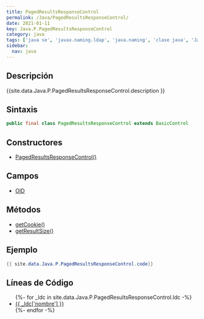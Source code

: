 ```yaml
---
title: PagedResultsResponseControl
permalink: /Java/PagedResultsResponseControl/
date: 2021-01-11
key: Java.P.PagedResultsResponseControl
category: java
tags: ['java se', 'javax.naming.ldap', 'java.naming', 'clase java', 'Java 1.5']
sidebar: 
  nav: java
---
```


## Descripción
{{site.data.Java.P.PagedResultsResponseControl.description }}

## Sintaxis
~~~java
public final class PagedResultsResponseControl extends BasicControl
~~~

## Constructores
* [PagedResultsResponseControl()](/Java/PagedResultsResponseControl/PagedResultsResponseControl/)

## Campos
* [OID](/Java/PagedResultsResponseControl/OID)

## Métodos
* [getCookie()](/Java/PagedResultsResponseControl/getCookie)
* [getResultSize()](/Java/PagedResultsResponseControl/getResultSize)

## Ejemplo
~~~java
{{ site.data.Java.P.PagedResultsResponseControl.code}}
~~~

## Líneas de Código
<ul>
{%- for _ldc in site.data.Java.P.PagedResultsResponseControl.ldc -%}
   <li>
       <a href="{{_ldc['url'] }}">{{ _ldc['nombre'] }}</a>
   </li>
{%- endfor -%}
</ul>
